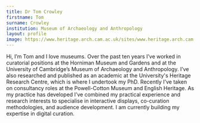 ```yaml
---
title: Dr Tom Crowley
firstname: Tom
surname: Crowley
institution: Museum of Archaeology and Anthropology
layout: profile
image: https://www.heritage.arch.cam.ac.uk/sites/www.heritage.arch.cam.ac.uk/files/styles/inline/public/media/profile/twfc2.jpg?itok=lPoTSZBS
---
```

Hi, I’m Tom and I love museums. Over the past ten years I’ve worked in curatorial positions at the Horniman Museum and Gardens and at the University of Cambridge’s Museum of Archaeology and Anthropology. I’ve also researched and published as an academic at the University's Heritage Research Centre, which is where I undertook my PhD. Recently I’ve taken on consultancy roles at the Powell-Cotton Museum and English Heritage. As my practice has developed I’ve combined my practical experience and research interests to specialise in interactive displays, co-curation methodologies, and audience development. I am currently building my expertise in digital curation.  
